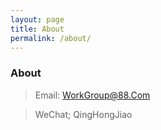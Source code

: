 ```yaml
---
layout: page
title: About
permalink: /about/
---
```


### About

> Email: WorkGroup@88.Com

> WeChat; QingHongJiao 
   
<script src="https://utteranc.es/client.js"
        repo="qinghongjiao/guestbook"
        issue-term="pathname"
        label="Comments"
        theme="github-light"      
        crossorigin="anonymous"
        async>
</script>
